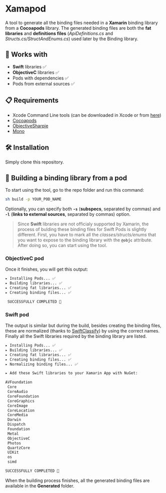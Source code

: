 # Xamapod
A tool to generate all the binding files needed in a **Xamarin** binding library
from a **Cocoapods** library. The generated binding files are both the **fat libraries** and
**definitions files** (_ApiDefinitions.cs_ and _Structs.cs/StructAndEnums.cs_) used later by the Binding library.

## 🔗 Works with

- **Swift** libraries ✅
- **ObjectiveC** libraries ✅
- Pods with dependencies ✅
- Pods from external sources ✅


## 📋 Requirements

- Xcode Command Line tools (can be downloaded in Xcode or from [here](https://developer.apple.com/downloads/index.action))
- [Cocoapods](https://guides.cocoapods.org/using/getting-started.html)
- [ObjectiveSharpie](https://dl.xamarin.com/objective-sharpie/ObjectiveSharpie.pkg)
- [Mono](https://www.mono-project.com/docs/getting-started/install/mac/)

## 🛠 Installation

Simply clone this repository.

## 🚀 Building a binding library from a pod

To start using the tool, go to the repo folder and run this command:

```sh
sh build -p YOUR_POD_NAME
```

Optionally, you can specify both **`-s`** (**subspecs**, separated by commas) and **`-l`** (**links to external sources**, separated by commas) option.

> Since **Swift** libraries are not officialy supported by Xamarin, the process of
bulding these binding files for Swift Pods is slightly different. First, you have
to mark all the _classes/structs/enums_ that you want to expose
to the binding library with the **`@objc`** attribute. After doing so, you can start using the tool.

### ObjectiveC pod

Once it finishes, you will get this output:

```sh
▸ Installing Pods... ✅
▸ Building libraries... ✅
▸ Creating fat libraries... ✅
▸ Creating binding files... ✅

 SUCCESSFULLY COMPLETED 🚀
```

### Swift pod

The output is similar but during the build, besides creating the binding files, these are normalized (thanks to [SwiftClassify](https://github.com/Flash3001/SwiftClassify))
by using the correct names. Finally all the Swift libraries required by the binding library are listed.


```sh
▸ Installing Pods... ✅
▸ Building libraries... ✅
▸ Creating fat libraries... ✅
▸ Creating binding files... ✅
▸ Normalizing binding files... ✅

▸ Add these Swift libraries to your Xamarin App with NuGet:

AVFoundation
 Core
 CoreAudio
 CoreFoundation
 CoreGraphics
 CoreImage
 CoreLocation
 CoreMedia
 Darwin
 Dispatch
 Foundation
 Metal
 ObjectiveC
 Photos
 QuartzCore
 UIKit
 os
 simd

SUCCESSFULLY COMPLETED 🚀
```

When the building process finishes, all the generated binding files are available in the **Generated** folder.
